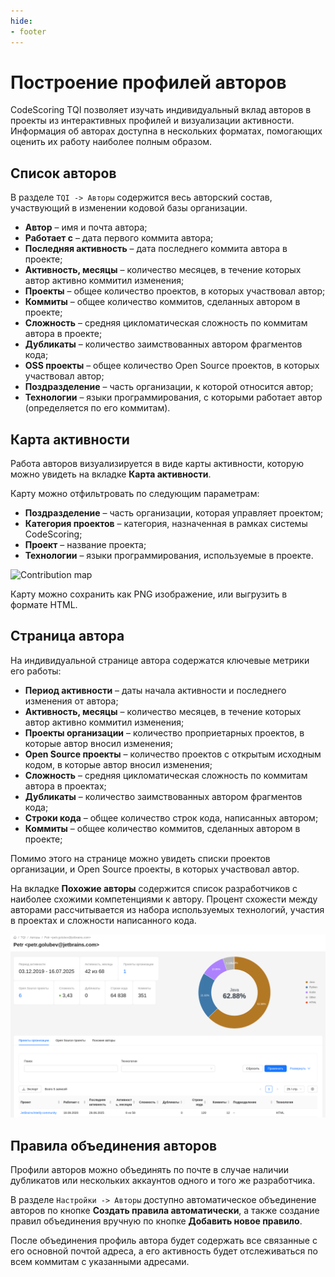```yaml
---
hide:
- footer
---
```

# Построение профилей авторов

CodeScoring TQI позволяет изучать индивидуальный вклад авторов в проекты из интерактивных профилей и визуализации активности. Информация об авторах доступна в нескольких форматах, помогающих оценить их работу наиболее полным образом.

## Список авторов

В разделе `TQI -> Авторы` содержится весь авторский состав, участвующий в изменении кодовой базы организации.

- **Автор** – имя и почта автора;  
- **Работает с** – дата первого коммита автора;  
- **Последняя активность** – дата последнего коммита автора в проекте;  
- **Активность, месяцы** – количество месяцев, в течение которых автор активно коммитил изменения;  
- **Проекты** – общее количество проектов, в которых участвовал автор;
- **Коммиты** – общее количество коммитов, сделанных автором в проекте;  
- **Сложность** – средняя цикломатическая сложность по коммитам автора в проекте;  
- **Дубликаты** – количество заимствованных автором фрагментов кода;  
- **OSS проекты** – общее количество Open Source проектов, в которых участвовал автор;
- **Поздразделение** – часть организации, к которой относится автор;
- **Технологии** – языки программирования, с которыми работает автор (определяется по его коммитам).  

## Карта активности

Работа авторов визуализируется в виде карты активности, которую можно увидеть на вкладке **Карта активности**.

Карту можно отфильтровать по следующим параметрам:

- **Поздразделение** – часть организации, которая управляет проектом;
- **Категория проектов** – категория, назначенная в рамках системы CodeScoring;
- **Проект** – название проекта;
- **Технологии** – языки программирования, используемые в проекте.

![Contribution map](/assets/img/tqi/contribution-map.png)

Карту можно сохранить как PNG изображение, или выгрузить в формате HTML.

## Страница автора

На индивидуальной странице автора содержатся ключевые метрики его работы:

- **Период активности** – даты начала активности и последнего изменения от автора;
- **Активность, месяцы** – количество месяцев, в течение которых автор активно коммитил изменения;  
- **Проекты организации** – количество проприетарных проектов, в которые автор вносил изменения;
- **Open Source проекты** – количество проектов с открытым исходным кодом, в которые автор вносил изменения;
- **Сложность** – средняя цикломатическая сложность по коммитам автора в проектах;  
- **Дубликаты** – количество заимствованных автором фрагментов кода; 
- **Строки кода** – общее количество строк кода, написанных автором;
- **Коммиты** – общее количество коммитов, сделанных автором в проекте;  

Помимо этого на странице можно увидеть списки проектов организации, и Open Source проекты, в которых участвовал автор.

На вкладке **Похожие авторы** содержится список разработчиков с наиболее схожими компетенциями к автору. Процент схожести между авторами рассчитывается из набора используемых технологий, участия в проектах и сложности написанного кода.

![Author](/assets/img/tqi/tqi-author.png)

## Правила объединения авторов

Профили авторов можно объединять по почте в случае наличии дубликатов или нескольких аккаунтов одного и того же разработчика.

В разделе `Настройки -> Авторы` доступно автоматическое объединение авторов по кнопке **Создать правила автоматически**, а также создание правил объединения вручную по кнопке **Добавить новое правило**.

После объединения профиль автора будет содержать все связанные с его основной почтой адреса, а его активность будет отслеживаться по всем коммитам с указанными адресами.
